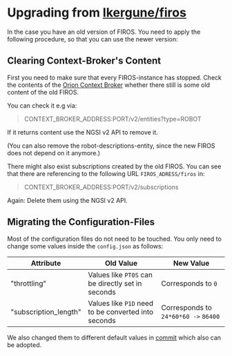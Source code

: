 # Upgrading from [Ikergune/firos](https://github.com/Ikergune/firos)

In the case you have an old version of FIROS. You need to apply the following procedure, so that you can use the newer
version:

## Clearing Context-Broker's Content

First you need to make sure that every FIROS-instance has stopped. Check the contents of the
[Orion Context Broker](https://fiware-orion.readthedocs.io/en/master/) whether there still is some old content of the
old FIROS.

You can check it e.g via:

> CONTEXT_BROKER_ADDRESS:PORT/v2/entities?type=ROBOT

If it returns content use the NGSI v2 API to remove it.

(You can also remove the robot-descriptions-entity, since the new FIROS does not depend on it anymore.)

There might also exist subscriptions created by the old FIROS. You can see that there are referencing to the following
URL `FIROS_ADRESS/firos` in:

> CONTEXT_BROKER_ADDRESS:PORT/v2/subscriptions

Again: Delete them using the NGSI v2 API.

## Migrating the Configuration-Files

Most of the configuration files do not need to be touched. You only need to change some values inside the `config.json`
as follows:

| Attribute             | Old Value                                           | New Value                            |
| --------------------- | --------------------------------------------------- | ------------------------------------ |
| "throttling"          | Values like `PT0S` can be directly set in seconds   | Corresponds to `0`                   |
| "subscription_length" | Values like `P1D` need to be converted into seconds | Corresponds to `24*60*60 ->` `86400` |

We also changed them to different default values in
[commit](https://github.com/iml130/firos/commit/88b4b201c4a948b5d8d58e4af2a5a46146222d2d) which also can be adopted.
